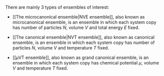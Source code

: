 There are mainly 3 types of ensembles of interest:

- [[The microcanonical ensemble|NVE ensemble]], also known as microcanonical ensemble, is an ensemble in which each system copy has number of particles $N$, volume $V$ and total energy $E$ fixed.

- [[The canonical ensemble|NVT ensemble]], also known as canonical ensemble, is an ensemble in which each system copy has number of particles $N$, volume $V$ and temperature $T$ fixed.

- [[μVT ensemble]], also known as grand canonical ensemble, is an ensemble in which each system copy has chemical potential $\mu$, volume $V$ and temperature $T$ fixed.